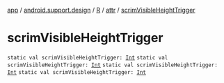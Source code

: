 [app](../../../index.md) / [android.support.design](../../index.md) / [R](../index.md) / [attr](index.md) / [scrimVisibleHeightTrigger](.)

# scrimVisibleHeightTrigger

`static val scrimVisibleHeightTrigger: `[`Int`](https://kotlinlang.org/api/latest/jvm/stdlib/kotlin/-int/index.html)
`static val scrimVisibleHeightTrigger: `[`Int`](https://kotlinlang.org/api/latest/jvm/stdlib/kotlin/-int/index.html)
`static val scrimVisibleHeightTrigger: `[`Int`](https://kotlinlang.org/api/latest/jvm/stdlib/kotlin/-int/index.html)
`static val scrimVisibleHeightTrigger: `[`Int`](https://kotlinlang.org/api/latest/jvm/stdlib/kotlin/-int/index.html)